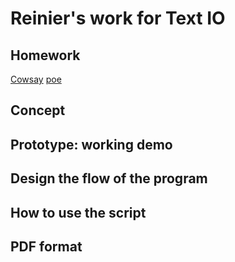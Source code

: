 # Reinier's work for Text IO 

## Homework
[Cowsay](cowsay.md)
[poe](poe.md)


## Concept

## Prototype: working demo

## Design the flow of the program

## How to use the script

## PDF format 
			
